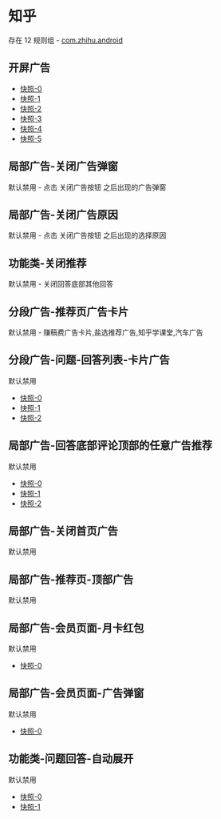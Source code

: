 # 知乎

存在 12 规则组 - [com.zhihu.android](/src/apps/com.zhihu.android.ts)

## 开屏广告

- [快照-0](https://i.gkd.li/import/12707641)
- [快照-1](https://i.gkd.li/import/12899263)
- [快照-2](https://i.gkd.li/import/13070251)
- [快照-3](https://i.gkd.li/import/12841423)
- [快照-4](https://i.gkd.li/import/12883329)
- [快照-5](https://i.gkd.li/import/12981146)

## 局部广告-关闭广告弹窗

默认禁用 - 点击 关闭广告按钮 之后出现的广告弹窗

## 局部广告-关闭广告原因

默认禁用 - 点击 关闭广告按钮 之后出现的选择原因

## 功能类-关闭推荐

默认禁用 - 关闭回答底部其他回答

## 分段广告-推荐页广告卡片

默认禁用 - 赚稿费广告卡片,盐选推荐广告,知乎学课堂,汽车广告

## 分段广告-问题-回答列表-卡片广告

默认禁用

- [快照-0](https://i.gkd.li/import/13849671)
- [快照-1](https://i.gkd.li/import/13849442)
- [快照-2](https://i.gkd.li/import/13849689)

## 局部广告-回答底部评论顶部的任意广告推荐

默认禁用

- [快照-0](https://i.gkd.li/import/12864109)
- [快照-1](https://i.gkd.li/import/12647525)
- [快照-2](https://i.gkd.li/import/12647541)

## 局部广告-关闭首页广告

默认禁用

## 局部广告-推荐页-顶部广告

默认禁用

## 局部广告-会员页面-月卡红包

默认禁用

- [快照-0](https://i.gkd.li/import/12647421)

## 局部广告-会员页面-广告弹窗

默认禁用

- [快照-0](https://i.gkd.li/import/12707676)

## 功能类-问题回答-自动展开

默认禁用

- [快照-0](https://i.gkd.li/import/12647688)
- [快照-1](https://i.gkd.li/import/12707687)
